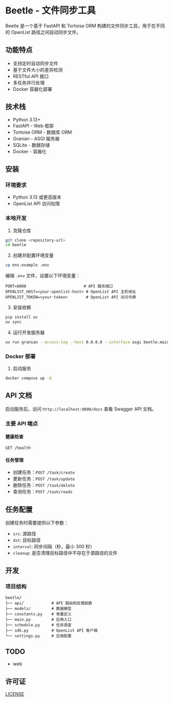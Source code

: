# Beetle - 文件同步工具

Beetle 是一个基于 FastAPI 和 Tortoise ORM 构建的文件同步工具，用于在不同的 OpenList 路径之间自动同步文件。

## 功能特点

- 支持定时自动同步文件
- 基于文件大小的差异检测
- RESTful API 接口
- 多任务并行处理
- Docker 容器化部署

## 技术栈

- Python 3.13+
- FastAPI - Web 框架
- Tortoise ORM - 数据库 ORM
- Granian - ASGI 服务器
- SQLite - 数据存储
- Docker - 容器化

## 安装

### 环境要求

- Python 3.13 或更高版本
- OpenList API 访问权限

### 本地开发

1. 克隆仓库

```bash
git clone <repository-url>
cd beetle
```

2. 创建并配置环境变量

```bash
cp env.example .env
```

编辑 `.env` 文件，设置以下环境变量：

```
PORT=8000                         # API 服务端口
OPENLIST_HOST=<your-openlist-host> # OpenList API 主机地址
OPENLIST_TOKEN=<your-token>        # OpenList API 访问令牌
```

3. 安装依赖

```bash
pip install uv
uv sync
```

4. 运行开发服务器

```bash
uv run granian --access-log --host 0.0.0.0 --interface asgi beetle.main:app
```

### Docker 部署

1. 启动服务

```bash
docker compose up -d
```

## API 文档

启动服务后，访问 `http://localhost:8000/docs` 查看 Swagger API 文档。

### 主要 API 端点

#### 健康检查

```
GET /health
```

#### 任务管理

- 创建任务：`POST /task/create`
- 更新任务：`POST /task/update`
- 删除任务：`POST /task/delete`
- 查询任务：`POST /task/reads`

## 任务配置

创建任务时需要提供以下参数：

- `src`: 源路径
- `dst`: 目标路径
- `interval`: 同步间隔（秒，最小 300 秒）
- `cleanup`: 是否清理目标路径中不存在于源路径的文件

## 开发

### 项目结构

```
beetle/
├── api/            # API 路由和处理函数
├── models/         # 数据模型
├── constants.py    # 常量定义
├── main.py         # 应用入口
├── schedule.py     # 任务调度
├── sdk.py          # OpenList API 客户端
└── settings.py     # 应用配置
```

## TODO
- web 

## 许可证

[LICENSE](LICENSE)